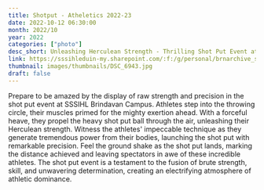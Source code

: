 ```yaml
---
title: Shotput - Atheletics 2022-23
date: 2022-10-12 06:30:00
month: 2022/10
year: 2022
categories: ["photo"]
desc_short: Unleashing Herculean Strength - Thrilling Shot Put Event at SSSIHL Brindavan Campus - Power, Precision, and Athletic Dominance
link: https://sssihleduin-my.sharepoint.com/:f:/g/personal/brnarchive_sssihl_edu_in/EhrR-VNPR4tAgSOvYmStRPUBPES9I-wN1sC4M3eGY-O1MA?e=5WfEm6
thumbnail: images/thumbnails/DSC_6943.jpg
draft: false
---
```


Prepare to be amazed by the display of raw strength and precision in the shot put event at SSSIHL Brindavan Campus. Athletes step into the throwing circle, their muscles primed for the mighty exertion ahead. With a forceful heave, they propel the heavy shot put ball through the air, unleashing their Herculean strength. Witness the athletes' impeccable technique as they generate tremendous power from their bodies, launching the shot put with remarkable precision. Feel the ground shake as the shot put lands, marking the distance achieved and leaving spectators in awe of these incredible athletes. The shot put event is a testament to the fusion of brute strength, skill, and unwavering determination, creating an electrifying atmosphere of athletic dominance.
